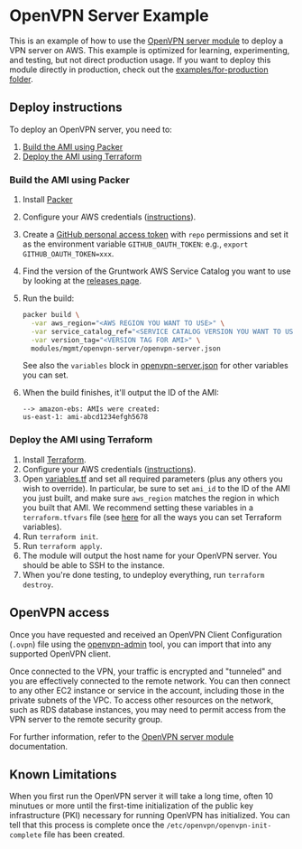 # OpenVPN Server Example

This is an example of how to use the [OpenVPN server module](/modules/mgmt/openvpn-server) to deploy a VPN server on AWS. This example is optimized for learning, experimenting, and testing, but not direct production usage. If you want to deploy this module directly in production, check out the [examples/for-production folder](/examples/for-production).



## Deploy instructions

To deploy an OpenVPN server, you need to:

1. [Build the AMI using Packer](#build-the-ami-using-packer)
1. [Deploy the AMI using Terraform](#deploy-the-ami-using-terraform)


### Build the AMI using Packer

1. Install [Packer](https://packer.io/)
1. Configure your AWS credentials
   ([instructions](https://blog.gruntwork.io/a-comprehensive-guide-to-authenticating-to-aws-on-the-command-line-63656a686799)).
1. Create a [GitHub personal access
   token](https://help.github.com/en/github/authenticating-to-github/creating-a-personal-access-token-for-the-command-line)
   with `repo` permissions and set it as the environment variable `GITHUB_OAUTH_TOKEN`: e.g.,
   `export GITHUB_OAUTH_TOKEN=xxx`.   
1. Find the version of the Gruntwork AWS Service Catalog you want to use by looking at the [releases
   page](/../../releases).
1. Run the build:

    ```bash
    packer build \
      -var aws_region="<AWS REGION YOU WANT TO USE>" \
      -var service_catalog_ref="<SERVICE CATALOG VERSION YOU WANT TO USE>" \
      -var version_tag="<VERSION TAG FOR AMI>" \
      modules/mgmt/openvpn-server/openvpn-server.json
    ```

    See also the `variables` block in [openvpn-server.json](/modules/mgmt/openvpn-server/openvpn-server.json) for other
    variables you can set.
1. When the build finishes, it'll output the ID of the AMI:

    ```
    --> amazon-ebs: AMIs were created:
    us-east-1: ami-abcd1234efgh5678
    ```


### Deploy the AMI using Terraform

1. Install [Terraform](https://www.terraform.io/).
1. Configure your AWS credentials
   ([instructions](https://blog.gruntwork.io/a-comprehensive-guide-to-authenticating-to-aws-on-the-command-line-63656a686799)).
1. Open [variables.tf](variables.tf) and set all required parameters (plus any others you wish to override). In
   particular, be sure to set `ami_id` to the ID of the AMI you just built, and make sure `aws_region` matches the
   region in which you built that AMI. We recommend setting these variables in a `terraform.tfvars` file (see
   [here](https://www.terraform.io/docs/configuration/variables.html#assigning-values-to-root-module-variables) for
   all the ways you can set Terraform variables).
1. Run `terraform init`.
1. Run `terraform apply`.
1. The module will output the host name for your OpenVPN server. You should be able to SSH to the instance.
1. When you're done testing, to undeploy everything, run `terraform destroy`.    

## OpenVPN access

Once you have requested and received an OpenVPN Client Configuration (`.ovpn`) file using the
[openvpn-admin](https://github.com/gruntwork-io/package-openvpn/blob/master/examples/openvpn-host/README.md) tool, you can import that into any supported OpenVPN client.

Once connected to the VPN, your traffic is encrypted and "tunneled" and you are effectively connected to the remote network. You can then connect to any other EC2 instance or service in the account, including those in the private subnets of the VPC. To access other resources on the network, such as RDS database instances, you may need to permit access from the VPN server to the remote security group.

For further information, refer to the [OpenVPN server module](/modules/mgmt/openvpn-server) documentation.

## Known Limitations

When you first run the OpenVPN server it will take a long time, often 10 minutues or more until the first-time initialization of the public key infrastructure (PKI) necessary for running OpenVPN has initialized. You can tell that this process is complete once the `/etc/openvpn/openvpn-init-complete` file has been created.
